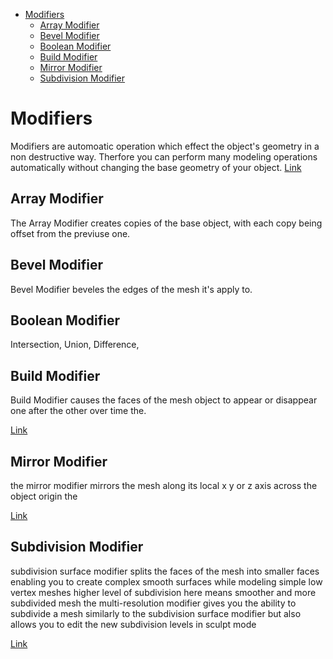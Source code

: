 <!--ts-->
   * [Modifiers](#modifiers)
      * [Array Modifier](#array-modifier)
      * [Bevel Modifier](#bevel-modifier)
      * [Boolean Modifier](#boolean-modifier)
      * [Build Modifier](#build-modifier)
      * [Mirror Modifier](#mirror-modifier)
      * [Subdivision Modifier](#subdivision-modifier)

<!-- Added by: gil_diy, at: Sat 27 Aug 2022 13:31:42 IDT -->

<!--te-->

# Modifiers

Modifiers are automoatic operation which effect the object's geometry in a non destructive way.
Therfore you can perform many modeling operations automatically without changing the base geometry of your object.
[Link](https://youtu.be/idcFMhoSdIc)


## Array Modifier

The Array Modifier creates copies of the base object, with each copy being offset from the previuse one.

## Bevel Modifier

Bevel Modifier beveles the edges of the mesh it's apply to.


##  Boolean Modifier

Intersection, Union, Difference, 

##  Build Modifier

Build Modifier causes the faces of the mesh object to appear or disappear one after the other over time the.

[Link](https://www.youtube.com/watch?v=idcFMhoSdIc&t=83s)

## Mirror Modifier

the mirror modifier mirrors the mesh along its local x y or z axis across the object origin the

[Link](https://www.youtube.com/watch?v=idcFMhoSdIc&t=133s)

## Subdivision Modifier

subdivision surface modifier splits the faces of the mesh into smaller faces enabling you to create
complex smooth surfaces while modeling simple low vertex meshes higher level of subdivision here
means smoother and more subdivided mesh the multi-resolution modifier gives you the ability to
subdivide a mesh similarly to the subdivision surface modifier but also allows you to edit the
new subdivision levels in sculpt mode 


[Link](https://www.youtube.com/watch?v=idcFMhoSdIc&t=141s)
